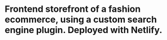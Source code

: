 # Frontend storefront of a fashion ecommerce, using a custom search engine plugin. Deployed with Netlify.